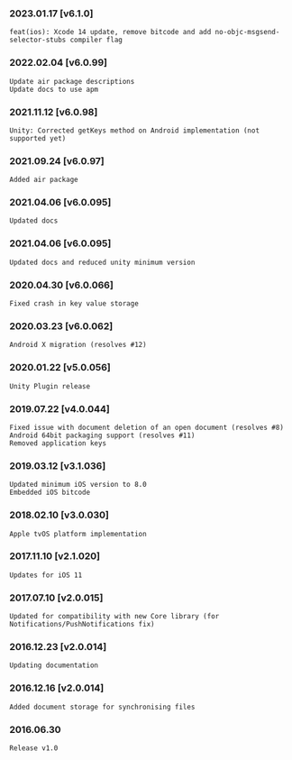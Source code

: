 ### 2023.01.17 [v6.1.0]

```
feat(ios): Xcode 14 update, remove bitcode and add no-objc-msgsend-selector-stubs compiler flag 
```

### 2022.02.04 [v6.0.99]

```
Update air package descriptions
Update docs to use apm
```

### 2021.11.12 [v6.0.98]

```
Unity: Corrected getKeys method on Android implementation (not supported yet)
```

### 2021.09.24 [v6.0.97]

```
Added air package
```


### 2021.04.06 [v6.0.095]

```
Updated docs
```


### 2021.04.06 [v6.0.095]

```
Updated docs and reduced unity minimum version
```


### 2020.04.30 [v6.0.066]

```
Fixed crash in key value storage
```


### 2020.03.23 [v6.0.062]

```
Android X migration (resolves #12)
```


### 2020.01.22 [v5.0.056]

```
Unity Plugin release
```


### 2019.07.22 [v4.0.044]

```
Fixed issue with document deletion of an open document (resolves #8)
Android 64bit packaging support (resolves #11)
Removed application keys
```


### 2019.03.12 [v3.1.036]

```
Updated minimum iOS version to 8.0
Embedded iOS bitcode
```


### 2018.02.10 [v3.0.030]

```
Apple tvOS platform implementation
```


### 2017.11.10 [v2.1.020]

```
Updates for iOS 11
```


### 2017.07.10 [v2.0.015]

```
Updated for compatibility with new Core library (for Notifications/PushNotifications fix)
```


### 2016.12.23 [v2.0.014]

```
Updating documentation
```


### 2016.12.16 [v2.0.014]

```
Added document storage for synchronising files
```


###  2016.06.30

```
Release v1.0
```
